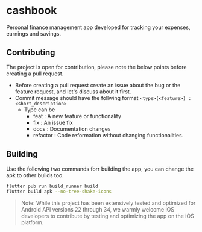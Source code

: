 # cashbook

Personal finance management app developed for tracking your expenses, earnings and savings. 

## Contributing

The project is open for contribution, please note the below points before creating a pull request.

- Before creating a pull request create an issue about the bug or the feature request, and let's discuss about it first.
- Commit message should have the follwing format 
    `<type>(<feature>) : <short_description>`
    - Type can be 
        - feat : A new feature or functionality
        - fix : An issue fix
        - docs : Documentation changes
        - refactor : Code reformation without changing functionalities.

## Building

Use the following two commands forr building the app, you can change the apk to other builds too.

```bash
flutter pub run build_runner build
flutter build apk --no-tree-shake-icons
```
> Note: While this project has been extensively tested and optimized for Android API versions 22 through 34, we warmly welcome iOS developers to contribute by testing and optimizing the app on the iOS platform.
